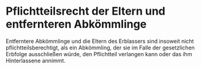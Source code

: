 # Pflichtteilsrecht der Eltern und entfernteren Abkömmlinge

Entferntere Abkömmlinge und die Eltern des Erblassers sind insoweit nicht pflichtteilsberechtigt, als ein Abkömmling, der sie im Falle der gesetzlichen Erbfolge ausschließen würde, den Pflichtteil verlangen kann oder das ihm Hinterlassene annimmt.